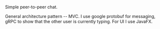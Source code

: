 Simple peer-to-peer chat.

General architecture pattern -- MVC. I use google protobuf for messaging, gRPC to show that the other user is currently typing. For UI I use JavaFX.
